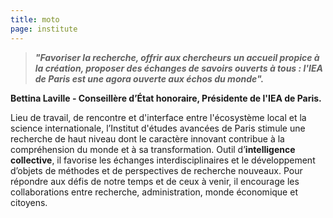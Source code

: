 ```yaml
---
title: moto
page: institute
---
```

> ***"Favoriser la recherche, offrir aux chercheurs un accueil propice à la création, proposer des échanges de savoirs ouverts à tous : l'IEA de Paris est une agora ouverte aux échos du monde".*** 

**Bettina Laville - Conseillère d’État honoraire, Présidente de l'IEA de Paris.**

Lieu de travail, de rencontre et d'interface entre l'écosystème local et la science internationale, l’Institut d'études avancées de Paris stimule une recherche de haut niveau dont le caractère innovant contribue à la compréhension du monde et à sa transformation. Outil d’**intelligence collective**, il favorise les échanges interdisciplinaires et le développement d’objets de méthodes et de perspectives de recherche nouveaux. Pour répondre aux défis de notre temps et de ceux à venir, il encourage les collaborations entre recherche, administration, monde économique et citoyens.